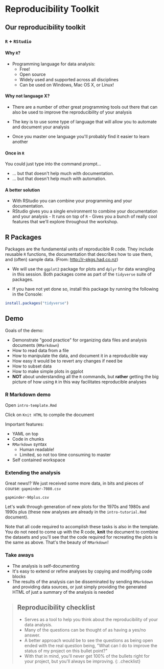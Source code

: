# Reproducibility Toolkit

## Our reproducibility toolkit
### `R` + `RStudio`

#### Why `R`?
- Programming language for data analysis:
  - Free!
  - Open source
  - Widely used and supported across all disciplines
  - Can be used on Windows, Mac OS X, or Linux!

#### Why not language X?
- There are a number of other great programming tools out there that can also be used to improve the reproducibility of your analysis

- The key is to use some type of language that will allow you to automate and document your analysis

- Once you master one language you'll probably find it easier to learn another

#### Once in `R`

You could just type into the command prompt...
 - ... but that doesn't help much with documentation.
 - ... but that doesn't help much with automation.

#### A better solution
- With RStudio you can combine your programming and your documentation.
- RStudio gives you a single environment to combine your documentation and your analysis - It runs on top of `R` - Gives you a bunch of really cool features that we'll explore throughout the workshop.

## R Packages

Packages are the fundamental units of reproducible R code. They include reusable `R` functions, the documentation that describes how to use them, and (often) sample data. (From: http://r-pkgs.had.co.nz)

- We will use the `ggplot2` package for plots and `dplyr` for data wrangling in this session. Both packages come as part of the `tidyverse` suite of packages. 

- If you have not yet done so, install this package by running the following in the Console:


```r
install.packages("tidyverse")
```

## Demo

Goals of the demo:

- Demonstrate "good practice" for organizing data files and analysis documents (`RMarkdown`)
- How to read data from a file
- How to manipulate the data, and document it in a reproducible way
- How easy it would be to revert any changes if need be
- How to subset data
- How to make simple plots in ggplot
- **NOT** about understanding all the `R` commands, but  **rather** getting the big picture of how using `R` in this way facilitates reproducible analyses

### R Markdown demo

Open `intro-template.Rmd`

Click on `Knit HTML` to compile the document

Important features:

- YAML on top
- Code in chunks
- `RMarkdown` syntax
    - Human readable!
    - Limited, so not too time consuming to master
- Self contained workspace

### Extending the analysis

Great news!? We just received some more data, in bits and pieces of course:
`gapminder-7080.csv`

`gapminder-90plus.csv`

Let's walk through generation of new plots for the 1970s and 1980s and 1990s plus (these new analyses are already in the `intro-tutorial.Rmd` document).

Note that all code required to accomplish these tasks is also in the template. You do not need to come up with the R code, **knit** the document to combine the datasets and you'll see that the code required for recreating the plots is the same as above. That's the beauty of `RMarkdown`!

### Take aways
- The analysis is self-documenting
- It's easy to extend or refine analyses by copying and modifying code blocks
- The results of the analysis can be disseminated by sending `RMarkdown` and providing data sources, or just simply providing the generated HTML of just a summary of the analysis is needed

> ## Reproducibility checklist
>
> - Serves as a tool to help you think about the reproducibility of your data analysis.
> - Many of the questions can be thought of as having a yes/no answer.
> - A better approach would be to see the questions as being open ended with the real question being, "What can I do to improve the status of my project on this bullet point?"
> - With that in mind, you'll never get 100% of the bullets right for your project, but you'll always be improving.
{: .checklist}
